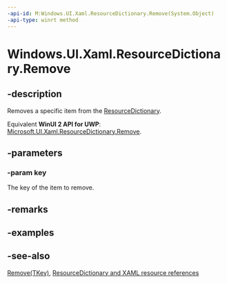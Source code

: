 ```yaml
---
-api-id: M:Windows.UI.Xaml.ResourceDictionary.Remove(System.Object)
-api-type: winrt method
---
```


<!-- Method syntax
public void Remove(System.Object key)
-->

# Windows.UI.Xaml.ResourceDictionary.Remove

## -description
Removes a specific item from the [ResourceDictionary](resourcedictionary.md).

Equivalent **WinUI 2 API for UWP**: [Microsoft.UI.Xaml.ResourceDictionary.Remove](/windows/winui/api/microsoft.ui.xaml.resourcedictionary.remove).

## -parameters
### -param key
The key of the item to remove.

## -remarks

## -examples

## -see-also
[Remove(TKey)](/dotnet/api/system.collections.generic.idictionary-2.remove?view=dotnet-uwp-10.0&preserve-view=true), [ResourceDictionary and XAML resource references](/windows/uwp/controls-and-patterns/resourcedictionary-and-xaml-resource-references)
